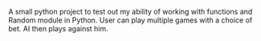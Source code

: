 A small python project to test out my ability of working with functions and Random module in Python. User can play multiple games with a choice of bet. AI then plays against him.